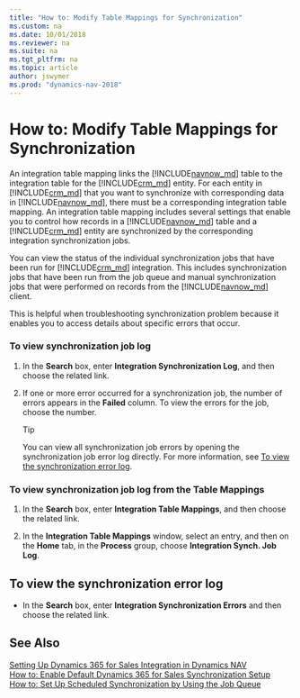 ```yaml
---
title: "How to: Modify Table Mappings for Synchronization"
ms.custom: na
ms.date: 10/01/2018
ms.reviewer: na
ms.suite: na
ms.tgt_pltfrm: na
ms.topic: article
author: jswymer
ms.prod: "dynamics-nav-2018"
---
```

# How to: Modify Table Mappings for Synchronization
An integration table mapping links the [!INCLUDE[navnow_md](includes/navnow_md.md)] table to the integration table for the [!INCLUDE[crm_md](includes/crm_md.md)] entity. For each entity in [!INCLUDE[crm_md](includes/crm_md.md)] that you want to synchronize with corresponding data in [!INCLUDE[navnow_md](includes/navnow_md.md)], there must be a corresponding integration table mapping. An integration table mapping includes several settings that enable you to control how records in a [!INCLUDE[navnow_md](includes/navnow_md.md)] table and a [!INCLUDE[crm_md](includes/crm_md.md)] entity are synchronized by the corresponding integration synchronization jobs.  

You can view the status of the individual synchronization jobs that have been run for [!INCLUDE[crm_md](includes/crm_md.md)] integration. This includes synchronization jobs that have been run from the job queue and manual synchronization jobs that were performed on records from the [!INCLUDE[navnow_md](includes/navnow_md.md)] client.  

This is helpful when troubleshooting synchronization problem because it enables you to access details about specific errors that occur.  

### To view synchronization job log  
1.  In the **Search** box, enter **Integration Synchronization Log**, and then choose the related link.  

2.  If one or more error occurred for a synchronization job, the number of errors appears in the **Failed** column. To view the errors for the job, choose the number.  

    > [!TIP]  
    >  You can view all synchronization job errors by opening the synchronization job error log directly. For more information, see [To view the synchronization error log](How-to-View-Synchronization-Status.md#SynchErrorLog).  

### To view synchronization job log from the Table Mappings  

1.  In the **Search** box, enter **Integration Table Mappings**, and then choose the related link.  

2.  In the **Integration Table Mappings** window, select an entry, and then on the **Home** tab, in the **Process** group, choose **Integration Synch. Job Log**.  

##  <a name="SynchErrorLog"></a>To view the synchronization error log  

-   In the **Search** box, enter **Integration Synchronization Errors** and then choose the related link.  

## See Also  
[Setting Up Dynamics 365 for Sales Integration in Dynamics NAV](Setting-Up-Dynamics-CRM-Integration.md )   
 [How to: Enable Default Dynamics 365 for Sales Synchronization Setup](How-to-Enable-Default-Dynamics-CRM-Synchronization-Setup.md)   
 [How to: Set Up Scheduled Synchronization by Using the Job Queue](How-to-Set-Up-Scheduled-Synchronization-by-Using-the-Job-Queue.md)  
